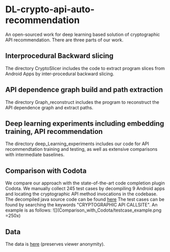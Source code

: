 # DL-crypto-api-auto-recommendation
An open-sourced work for deep learning based solution of cryptographic API recommendation. There are three parts of our work.

## Interprocedural Backward slicing
The directory CryptoSlicer includes the code to extract program slices from Android Apps by inter-procedural backward slicing. 

## API dependence graph build and path extraction
The directory Graph_reconstruct includes the program to reconstruct the API dependence graph and extract paths. 

## Deep learning experiments including embedding training, API recommendation
The directory deep_Learning_experiments includes our code for API recommendtation training and testing, as well as extensive comparisons with intermediate baselines.  

## Comparison with Codota
We compare our approach with the state-of-the-art code completion plugin Codota. We manually collect 245 test cases by decompiling 9 Android apps and locating the cryptographic API method invocations in the codebase. The decompiled java source code can be found [here](https://github.com/Anya92929/DL-crypto-api-auto-recommendation/tree/main/Comparison_with_Codota)
The test cases can be found by searching the keywords "CRYPTOGRAPHIC API CALLSITE". An example is as follows:
![](Comparison_with_Codota/testcase_example.png =250x)

## Data
The data is [here](https://drive.google.com/drive/folders/1fc3A3ORcVJUDcPsH2jVHadpgTkbTs8nt?usp=sharing) (preserves viewer anonymity).

